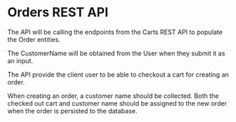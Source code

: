 # Orders REST API

The API will be calling the endpoints from the Carts REST API to populate the Order entities.

The CustomerName will be obtained from the User when they submit it as an input.

The API provide the client user to be able to checkout a cart for creating an order.

When creating an order, a customer name should be collected. 
Both the checked out cart and customer name should be assigned to the new order when the order is persisted to the database.

